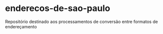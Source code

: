 # enderecos-de-sao-paulo
Repositório destinado aos processamentos de conversão entre formatos de endereçamento
